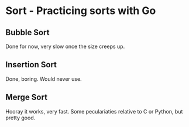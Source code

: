 # Sort - Practicing sorts with Go

## Bubble Sort
Done for now, very slow once the size creeps up.

## Insertion Sort
Done, boring. Would never use.

## Merge Sort
Hooray it works, very fast. Some peculariaties relative to C or Python, but pretty good.
